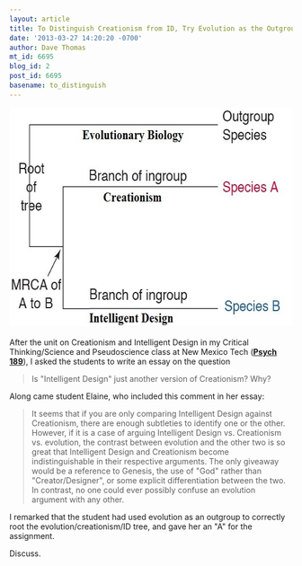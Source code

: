 ```yaml
---
layout: article
title: To Distinguish Creationism from ID, Try Evolution as the Outgroup
date: '2013-03-27 14:20:20 -0700'
author: Dave Thomas
mt_id: 6695
blog_id: 2
post_id: 6695
basename: to_distinguish
---
```

<img src="/uploads/2013/outgroup.jpg" alt="outgroup.jpg" width="610" height="390" style="float: left; margin: 0 20px 20px 0;" class="mt-image-left" />

After the unit on Creationism and Intelligent Design in my Critical Thinking/Science and Pseudoscience class at New Mexico Tech ([**Psych 189**](http://infohost.nmt.edu/~psychd/acad/psy189.php)), I asked the students to write an essay on the question


> Is "Intelligent Design" just another version of Creationism? Why?

Along came student Elaine, who included this comment in her essay:


> It seems that if you are only comparing Intelligent Design against Creationism, there are enough subtleties to identify one or the other. However, if it is a case of arguing Intelligent Design vs. Creationism vs. evolution, the contrast between evolution and the other two is so great that Intelligent Design and Creationism become indistinguishable in their respective arguments. The only giveaway would be a reference to Genesis, the use of "God" rather than "Creator/Designer", or some explicit differentiation between the two. In contrast, no one could ever possibly confuse an evolution argument with any other.

I remarked that the student had used evolution as an outgroup to correctly root the evolution/creationism/ID tree, and gave her an "A" for the assignment.

Discuss.

